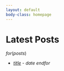 ```yaml
---
layout: default
body-class: homepage
---
```


# Latest Posts

$for(posts)$
- [$title$]($date$)</a> - $date$
$endfor$

